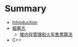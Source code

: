 # Summary

* [Introduction](README.md)
* [掘墓志](archaeology/README.md)
  * [堆内存管理和火车售票算法](archaeology/heap-and-train-ticket.md)
* C++



